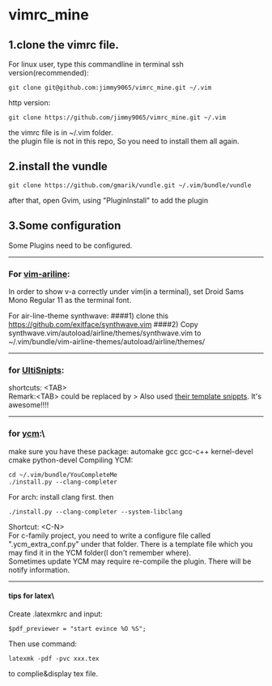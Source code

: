 # vimrc_mine

## 1.clone the vimrc file.  
For linux user, type this commandline in terminal
ssh version(recommended):
```
git clone git@github.com:jimmy9065/vimrc_mine.git ~/.vim
```

http version:
```
git clone https://github.com/jimmy9065/vimrc_mine.git ~/.vim
```

the vimrc file is in ~/.vim folder.  
the plugin file is not in this repo, So you need to install them all again. 

## 2.install the vundle
```
git clone https://github.com/gmarik/vundle.git ~/.vim/bundle/vundle
```
after that, open Gvim, using "PluginInstall" to add the plugin

## 3.Some configuration
Some Plugins need to be configured.  
***

### For [vim-ariline](https://github.com/vim-airline/vim-airline-themes): 
In order to show v-a correctly under vim(in a terminal), set Droid Sams Mono Regular 11 as the terminal font.

For air-line-theme synthwave:
####1) clone this https://github.com/exitface/synthwave.vim
####2) Copy synthwave.vim/autoload/airline/themes/synthwave.vim to ~/.vim/bundle/vim-airline-themes/autoload/airline/themes/

***
### for [UltiSnipts](https://github.com/SirVer/ultisnips):  
  shortcuts: \<TAB\>  
  Remark:\<TAB\> could be replaced by <SHIFT->>
  Also used [their template snippts](https://github.com/honza/vim-snippets). It's awesome!!!!

***
### for [ycm](https://github.com/Valloric/YouCompleteMe):\\
  make sure you have these package: automake gcc gcc-c++ kernel-devel cmake python-devel
  Compiling YCM:  
  ```
  cd ~/.vim/bundle/YouCompleteMe  
  ./install.py --clang-completer
  ```
  For arch:
  install clang first.
  then 
  ```
  ./install.py --clang-completer --system-libclang
  ```
  Shortcut: \<C-N\>  
  For c-family project, you need to write a configure file called ".ycm_extra_conf.py" under that folder.
  There is a template file which you may find it in the YCM folder(I don't remember where).  
  Sometimes update YCM may require re-compile the plugin. There will be notify information.
***
#### tips for latex\\
  Create .latexmkrc and input:
  ```
  $pdf_previewer = "start evince %O %S";
  ```
  Then use command:
  ```
  latexmk -pdf -pvc xxx.tex 
  ```
  to complie&display tex file.
